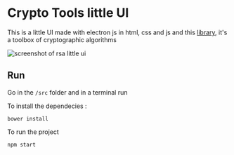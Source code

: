 # Crypto Tools little UI

This is a little UI made with electron js in html, css and js  and this [library](https://github.com/travist/jsencrypt), it's a toolbox of cryptographic algorithms

<img src="https://raw.githubusercontent.com/allEyezOnCode/Little-RSA-ui/master/images/screenshot.png" alt="screenshot of rsa little ui">


## Run
Go in the `/src` folder and in a terminal run

To install the dependecies :


```
bower install
```

To run the project

```
npm start
```
